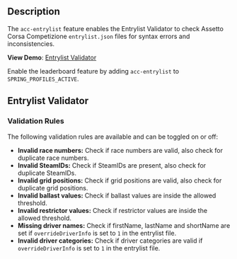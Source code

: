 ## Description

The `acc-entrylist` feature enables the Entrylist Validator to check Assetto Corsa Competizione `entrylist.json` files
for syntax errors and inconsistencies.

**View Demo**: [Entrylist Validator](https://demo.simdesk.eu/entrylist/validator)

Enable the leaderboard feature by adding `acc-entrylist` to `SPRING_PROFILES_ACTIVE`.

## Entrylist Validator

### Validation Rules

The following validation rules are available and can be toggled on or off:

- **Invalid race numbers:** Check if race numbers are valid, also check for duplicate race numbers.
- **Invalid SteamIDs:** Check if SteamIDs are present, also check for duplicate SteamIDs.
- **Invalid grid positions:** Check if grid positions are valid, also check for duplicate grid positions.
- **Invalid ballast values:** Check if ballast values are inside the allowed threshold.
- **Invalid restrictor values:** Check if restrictor values are inside the allowed threshold.
- **Missing driver names:** Check if firstName, lastName and shortName are set if `overrideDriverInfo` is set to `1` in
  the entrylist file.
- **Invalid driver categories:** Check if driver categories are valid if `overrideDriverInfo` is set to `1` in the
  entrylist file.